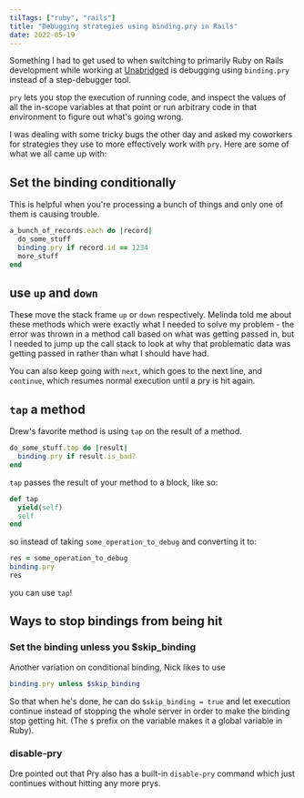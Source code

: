 ```yaml
---
tilTags: ["ruby", "rails"]
title: "Debugging strategies using binding.pry in Rails"
date: 2022-05-19
---
```


Something I had to get used to when switching to primarily Ruby on Rails development while working at [Unabridged](https://unabridgedsoftware.com) is debugging using `binding.pry` instead of a step-debugger tool. 

`pry` lets you stop the execution of running code, and inspect the values of all the in-scope variables at that point or run arbitrary code in that environment to figure out what's going wrong.

I was dealing with some tricky bugs the other day and asked my coworkers for strategies they use to more effectively work with `pry`. Here are some of what we all came up with: 

## Set the binding conditionally

This is helpful when you're processing a bunch of things and only one of them is causing trouble. 

```ruby
a_bunch_of_records.each do |record|
  do_some_stuff
  binding.pry if record.id == 1234
  more_stuff
end
```

## use `up` and `down`

These move the stack frame `up` or `down` respectively. Melinda told me about these methods which were exactly what I needed to solve my problem - the error was thrown in a method call based on what was getting passed in, but I needed to jump up the call stack to look at why that problematic data was getting passed in rather than what I should have had.

You can also keep going with `next`, which goes to the next line, and `continue`, which resumes normal execution until a pry is hit again.

## `tap` a method

Drew's favorite method is using `tap` on the result of a method. 

```ruby
do_some_stuff.tap do |result|
  binding.pry if result.is_bad?
end
```

`tap` passes the result of your method to a block, like so: 
```ruby
def tap
  yield(self)
  self
end
```
so instead of taking `some_operation_to_debug` and converting it to: 
```ruby
res = some_operation_to_debug
binding.pry
res
```
you can use `tap`!

## Ways to stop bindings from being hit 

### Set the binding unless you $skip_binding

Another variation on conditional binding, Nick likes to use 
```ruby
binding.pry unless $skip_binding
```

So that when he's done, he can do `$skip_binding = true` and let execution continue instead of stopping the whole server in order to make the binding stop getting hit. (The `$` prefix on the variable makes it a global variable in Ruby).

### disable-pry
Dre pointed out that Pry also has a built-in `disable-pry` command which just continues without hitting any more prys. 

